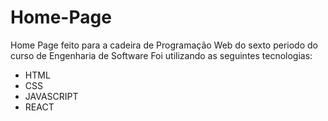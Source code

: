 # Home-Page
Home Page feito para a cadeira de Programação Web do sexto periodo do curso de Engenharia de Software
Foi utilizando as seguintes tecnologias:
- HTML
- CSS
- JAVASCRIPT
- REACT
